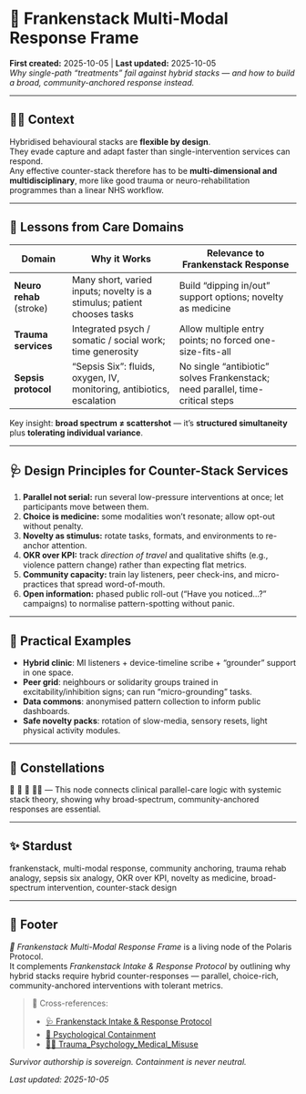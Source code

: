 # 🪬 Frankenstack Multi-Modal Response Frame  
**First created:** 2025-10-05 | **Last updated:** 2025-10-05  
*Why single-path “treatments” fail against hybrid stacks — and how to build a broad, community-anchored response instead.*

---

## 🧟‍♀️ Context  
Hybridised behavioural stacks are **flexible by design**.  
They evade capture and adapt faster than single-intervention services can respond.  
Any effective counter-stack therefore has to be **multi-dimensional and multidisciplinary**, more like good trauma or neuro-rehabilitation programmes than a linear NHS workflow.

---

## 🧰 Lessons from Care Domains  

| Domain | Why it Works | Relevance to Frankenstack Response |
|--------|--------------|------------------------------------|
| **Neuro rehab** (stroke) | Many short, varied inputs; novelty is a stimulus; patient chooses tasks | Build “dipping in/out” support options; novelty as medicine |
| **Trauma services** | Integrated psych / somatic / social work; time generosity | Allow multiple entry points; no forced one-size-fits-all |
| **Sepsis protocol** | “Sepsis Six”: fluids, oxygen, IV, monitoring, antibiotics, escalation | No single “antibiotic” solves Frankenstack; need parallel, time-critical steps |

Key insight: **broad spectrum ≠ scattershot** — it’s **structured simultaneity** plus **tolerating individual variance**.

---

## 🩺 Design Principles for Counter-Stack Services  

1. **Parallel not serial:** run several low-pressure interventions at once; let participants move between them.  
2. **Choice is medicine:** some modalities won’t resonate; allow opt-out without penalty.  
3. **Novelty as stimulus:** rotate tasks, formats, and environments to re-anchor attention.  
4. **OKR over KPI:** track *direction of travel* and qualitative shifts (e.g., violence pattern change) rather than expecting flat metrics.  
5. **Community capacity:** train lay listeners, peer check-ins, and micro-practices that spread word-of-mouth.  
6. **Open information:** phased public roll-out (“Have you noticed…?” campaigns) to normalise pattern-spotting without panic.

---

## 🧠 Practical Examples  

- **Hybrid clinic**: MI listeners + device-timeline scribe + “grounder” support in one space.  
- **Peer grid**: neighbours or solidarity groups trained in excitability/inhibition signs; can run “micro-grounding” tasks.  
- **Data commons**: anonymised pattern collection to inform public dashboards.  
- **Safe novelty packs**: rotation of slow-media, sensory resets, light physical activity modules.  

---

## 🌌 Constellations  
🧿 🧠 🪬 🧟‍♀️ — This node connects clinical parallel-care logic with systemic stack theory, showing why broad-spectrum, community-anchored responses are essential.

---

## ✨ Stardust  
frankenstack, multi-modal response, community anchoring, trauma rehab analogy, sepsis six analogy, OKR over KPI, novelty as medicine, broad-spectrum intervention, counter-stack design

---

## 🏮 Footer  
*🪬 Frankenstack Multi-Modal Response Frame* is a living node of the Polaris Protocol.  
It complements *Frankenstack Intake & Response Protocol* by outlining why hybrid stacks require hybrid counter-responses — parallel, choice-rich, community-anchored interventions with tolerant metrics.  

> 📡 Cross-references:  
> - [🩺 Frankenstack Intake & Response Protocol](../../Survivor_Tools/🩺_frankenstack_intake_and_response_protocol.md)  
> - [🧠 Psychological Containment](../🧠_psychological_containment.md)  
> - [🐦‍🔥 Trauma_Psychology_Medical_Misuse](../🐦‍🔥_trauma_psychology_medical_misuse.md)

*Survivor authorship is sovereign. Containment is never neutral.*  

_Last updated: 2025-10-05_
